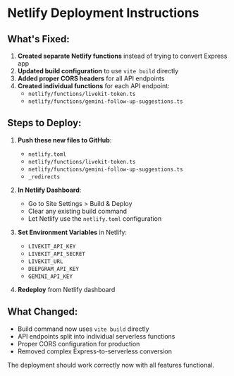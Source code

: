 # Netlify Deployment Instructions

## What's Fixed:

1. **Created separate Netlify functions** instead of trying to convert Express app
2. **Updated build configuration** to use `vite build` directly
3. **Added proper CORS headers** for all API endpoints
4. **Created individual functions** for each API endpoint:
   - `netlify/functions/livekit-token.ts`
   - `netlify/functions/gemini-follow-up-suggestions.ts`

## Steps to Deploy:

1. **Push these new files to GitHub**:
   - `netlify.toml`
   - `netlify/functions/livekit-token.ts`
   - `netlify/functions/gemini-follow-up-suggestions.ts`
   - `_redirects`

2. **In Netlify Dashboard**:
   - Go to Site Settings > Build & Deploy
   - Clear any existing build command
   - Let Netlify use the `netlify.toml` configuration

3. **Set Environment Variables** in Netlify:
   - `LIVEKIT_API_KEY`
   - `LIVEKIT_API_SECRET`
   - `LIVEKIT_URL`
   - `DEEPGRAM_API_KEY`
   - `GEMINI_API_KEY`

4. **Redeploy** from Netlify dashboard

## What Changed:

- Build command now uses `vite build` directly
- API endpoints split into individual serverless functions
- Proper CORS configuration for production
- Removed complex Express-to-serverless conversion

The deployment should work correctly now with all features functional.